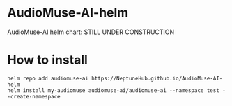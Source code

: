 # AudioMuse-AI-helm
AudioMuse-AI helm chart: STILL UNDER CONSTRUCTION

# How to install
```
helm repo add audiomuse-ai https://NeptuneHub.github.io/AudioMuse-AI-helm
helm install my-audiomuse audiomuse-ai/audiomuse-ai --namespace test --create-namespace
```


